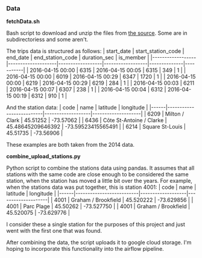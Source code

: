 ### Data
**fetchData.sh**

Bash script to download and unzip the files from [the source](https://bixi.com/en/open-data). Some are in subdirectoriess and some aren't. 

The trips data is structured as follows:
| start_date       | start_station_code | end_date         | end_station_code | duration_sec | is_member |
|------------------|--------------------|------------------|------------------|--------------|-----------|
| 2016-04-15 00:00 | 6315               | 2016-04-15 00:05 | 6315             | 349          | 1         |
| 2016-04-15 00:00 | 6019               | 2016-04-15 00:29 | 6347             | 1720         | 1         |
| 2016-04-15 00:00 | 6219               | 2016-04-15 00:29 | 6219             | 284          | 1         |
| 2016-04-15 00:03 | 6211               | 2016-04-15 00:07 | 6307             | 238          | 1         |
| 2016-04-15 00:04 | 6312               | 2016-04-15 00:19 | 6312             | 910          | 1         |

And the station data:
| code | name                     | latitude          | longitude          |
|------|--------------------------|-------------------|--------------------|
| 6209 | Milton / Clark           | 45.51252          | -73.57062          |
| 6436 | Côte St-Antoine / Clarke | 45.48645209646392 | -73.59523415565491 |
| 6214 | Square St-Louis          | 45.51735          | -73.56906          |

These examples are both taken from the 2014 data.

**combine_upload_stations.py**

Python script to combine the stations data using pandas. It assumes that all stations with the same code are close enough to be considered the same station, when the station has moved a little bit over the years. For example, when the stations data was put together, this is station 4001:
| code | name                     | latitude          | longitude          |
|------|--------------------------|-------------------|--------------------|
| 4001 | Graham / Brookfield      | 45.520222         | -73.629856         |
| 4001 | Parc Plage               | 45.50262          | -73.527750         |
| 4001 | Graham / Brookfield      | 45.520075         | -73.629776         |

I consider these a single station for the purposes of this project and just went with the first one that was found. 

After combining the data, the script uploads it to google cloud storage. I'm hoping to incorporate this functionality into the airflow pipeline.